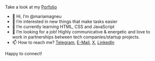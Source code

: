 Take a look at my [Porfolio](https://mariamagneu.github.io/learningbydoing/pages/new.html) 


- 👋 Hi, I’m @mariamagneu
- 👀 I’m interested in new things that make tasks easier
- 🌱 I’m currently learning HTML, CSS and JavaScript
- 💞️ I’m looking for a job! Highly communicative & energetic and love to work in partnerships between tech companies/startup projects.
- 📫 How to reach me? [Telegram](https://telegram.me/mariamneu), [E-Mail](mailto:neumariamagdalena@gmail.com), [X](https://twitter.com/mariamagneu), [LinkedIn](https://www.linkedin.com/in/maria-magdalena-neu-85845b141/)


Happy to connect!
